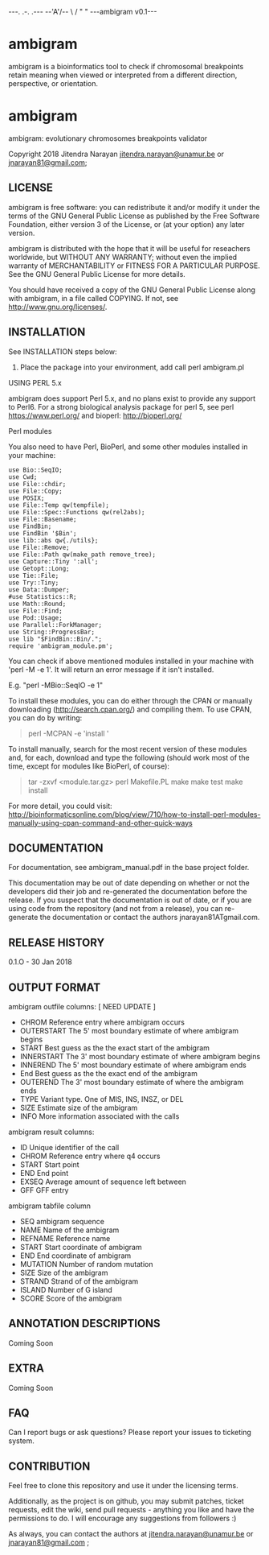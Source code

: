 
---. .-. .---
  --\'A'/--
     \ /
     " "
---ambigram v0.1---

# ambigram

ambigram is a bioinformatics tool to check if chromosomal breakpoints retain meaning when viewed or interpreted from a different direction, perspective, or orientation.

# ambigram
ambigram: evolutionary chromosomes breakpoints validator

Copyright 2018 Jitendra Narayan <jitendra.narayan@unamur.be> or jnarayan81@gmail.com;

## LICENSE

ambigram is free software: you can redistribute it and/or modify it under the terms of the GNU General Public License as published by the Free Software Foundation, either version 3 of the License, or (at your option) any later version.

ambigram is distributed with the hope that it will be useful for reseachers worldwide, but WITHOUT ANY WARRANTY; without even the implied warranty of MERCHANTABILITY or FITNESS FOR A PARTICULAR PURPOSE. See the GNU General Public License for more details.

You should have received a copy of the GNU General Public License along with ambigram, in a file called COPYING. If not, see <http://www.gnu.org/licenses/>.

## INSTALLATION

See INSTALLATION steps below:

1) Place the package into your environment, add
call perl ambigram.pl

USING PERL 5.x

ambigram does support Perl 5.x, and no plans exist to provide any support to Perl6. For a strong biological analysis package for perl 5, see perl https://www.perl.org/ and bioperl: http://bioperl.org/

Perl modules

You also need to have Perl, BioPerl, and some other modules installed in your
machine:
```
use Bio::SeqIO;
use Cwd;
use File::chdir;
use File::Copy;
use POSIX;
use File::Temp qw(tempfile);
use File::Spec::Functions qw(rel2abs);
use File::Basename;
use FindBin;
use FindBin '$Bin';
use lib::abs qw{./utils};
use File::Remove;
use File::Path qw(make_path remove_tree);
use Capture::Tiny ':all';
use Getopt::Long;
use Tie::File;
use Try::Tiny;
use Data::Dumper;
#use Statistics::R;
use Math::Round;
use File::Find;
use Pod::Usage;
use Parallel::ForkManager;
use String::ProgressBar;
use lib "$FindBin::Bin/.";
require 'ambigram_module.pm';
```
You can check if above mentioned modules installed in your machine with
'perl -M<module> -e 1'. It will return an error message if it isn't installed.

E.g. "perl -MBio::SeqIO -e 1"

To install these modules, you can do either through the CPAN or manually downloading
(http://search.cpan.org/) and compiling them. To use CPAN, you can do by
writing:

> perl -MCPAN -e 'install <module>'

To install manually, search for the most recent version of these modules and,
for each, download and type the following (should work most of the time, except
for modules like BioPerl, of course):

> tar -zxvf <module.tar.gz>
> perl Makefile.PL
> make
> make test
> make install

For more detail, you could visit: http://bioinformaticsonline.com/blog/view/710/how-to-install-perl-modules-manually-using-cpan-command-and-other-quick-ways

## DOCUMENTATION

For documentation, see ambigram_manual.pdf in the base project folder.

This documentation may be out of date depending on whether or not the developers did their job and re-generated the documentation before the release. If you suspect that the documentation is out of date, or if you are using code from the repository (and not from a release), you can re-generate the documentation or contact the authors jnarayan81ATgmail.com.

## RELEASE HISTORY

0.1.O - 30 Jan 2018

## OUTPUT FORMAT

ambigram outfile columns: [ NEED UPDATE ]

* CHROM       Reference entry where ambigram occurs
* OUTERSTART  The 5' most boundary estimate of where ambigram begins
* START       Best guess as the the exact start of the ambigram
* INNERSTART  The 3' most boundary estimate of where ambigram begins
* INNEREND    The 5' most boundary estimate of where ambigram ends
* End         Best guess as the the exact end of the ambigram
* OUTEREND    The 3' most boundary estimate of where the ambigram ends
* TYPE        Variant type. One of MIS, INS, INSZ, or DEL
* SIZE        Estimate size of the ambigram
* INFO        More information associated with the calls

ambigram result columns:

* ID        Unique identifier of the call
* CHROM     Reference entry where q4 occurs
* START     Start point
* END       End point
* EXSEQ     Average amount of sequence left between
* GFF       GFF entry

ambigram tabfile column

* SEQ       ambigram sequence
* NAME      Name of the ambigram
* REFNAME   Reference name
* START     Start coordinate of ambigram
* END       End coordinate of ambigram
* MUTATION  Number of random mutation
* SIZE      Size of the ambigram
* STRAND    Strand of of the ambigram
* ISLAND    Number of G island
* SCORE     Score of the ambigram


## ANNOTATION DESCRIPTIONS
Coming Soon

## EXTRA
Coming Soon

## FAQ

Can I report bugs  or ask questions?
Please report your issues to ticketing system.

## CONTRIBUTION

Feel free to clone this repository and use it under the licensing terms.

Additionally, as the project is on github, you may submit patches, ticket requests, edit the wiki, send pull requests - anything you like and have the permissions to do. I will encourage any suggestions from followers :)

As always, you can contact the authors at <jitendra.narayan@unamur.be> or jnarayan81@gmail.com ;
